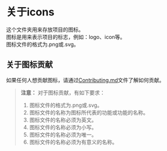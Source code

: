 # 关于icons
这个文件夹用来存放项目的图标。  
图标是用来表示项目的标志，例如：logo、icon等。  
图标文件的格式为.png或.svg。  
## 关于图标贡献
如果任何人想贡献图标，请通过[Contributing.md](./Contributing.md)文件了解如何贡献。
> **注意：**
> 对于图标贡献，有如下要求：
> 1. 图标文件的格式为.png或.svg。
> 2. 图标文件的名称为图标所代表的功能或功能的名称。
> 3. 图标文件的名称必须为英文。
> 4. 图标文件的名称必须为小写。
> 5. 图标文件的名称必须为唯一。
> 6. 图标文件的名称必须为有意义的名称。  
